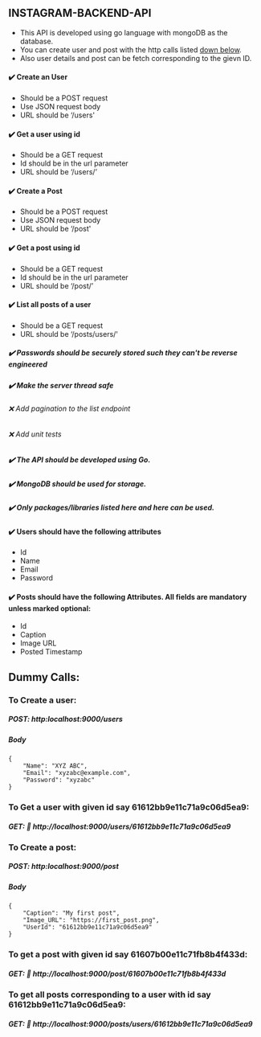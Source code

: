 ## INSTAGRAM-BACKEND-API
- This API is developed using go language with mongoDB as the database. 
- You can create user and post with the http calls listed [down below](#dummy-calls).
- Also user details and post can be fetch corresponding to the gievn ID.
 
 #### :heavy_check_mark: Create an User
- Should be a POST request
- Use JSON request body
- URL should be ‘/users'

#### :heavy_check_mark: Get a user using id
- Should be a GET request
- Id should be in the url parameter
- URL should be ‘/users/<id here>’

#### :heavy_check_mark: Create a Post
- Should be a POST request
- Use JSON request body
- URL should be ‘/post'

#### :heavy_check_mark: Get a post using id
- Should be a GET request
- Id should be in the url parameter
- URL should be ‘/post/<id here>’

#### :heavy_check_mark: List all posts of a user
- Should be a GET request
- URL should be ‘/posts/users/<Id here>'

##### :heavy_check_mark: Passwords should be securely stored such they can't be reverse engineered

##### :heavy_check_mark: Make the server thread safe

###### :x: Add pagination to the list endpoint

###### :x: Add unit tests

##### :heavy_check_mark: The API should be developed using Go.

##### :heavy_check_mark: MongoDB should be used for storage.

##### :heavy_check_mark: Only packages/libraries listed here and here can be used.


#### :heavy_check_mark: Users should have the following attributes
- Id
- Name
- Email
- Password

#### :heavy_check_mark: Posts should have the following Attributes. All fields are mandatory unless marked optional:
- Id
- Caption
- Image URL
- Posted Timestamp

## Dummy Calls:
### To Create a user: 
##### POST: http:localhost:9000/users
##### Body 
```
{
    "Name": "XYZ ABC",
    "Email": "xyzabc@example.com",
    "Password": "xyzabc"
}
```
### To Get a user with given id say 61612bb9e11c71a9c06d5ea9: 
##### GET: :link: http://localhost:9000/users/61612bb9e11c71a9c06d5ea9

### To Create a post: 
##### POST: http:localhost:9000/post
##### Body 
```
{
    "Caption": "My first post",
    "Image_URL": "https://first_post.png",
    "UserId": "61612bb9e11c71a9c06d5ea9"
}
```
### To get a post with given id say 61607b00e11c71fb8b4f433d:
##### GET: :link: http://localhost:9000/post/61607b00e11c71fb8b4f433d

### To get all posts corresponding to a user with id say 61612bb9e11c71a9c06d5ea9:
##### GET: :link: http://localhost:9000/posts/users/61612bb9e11c71a9c06d5ea9
